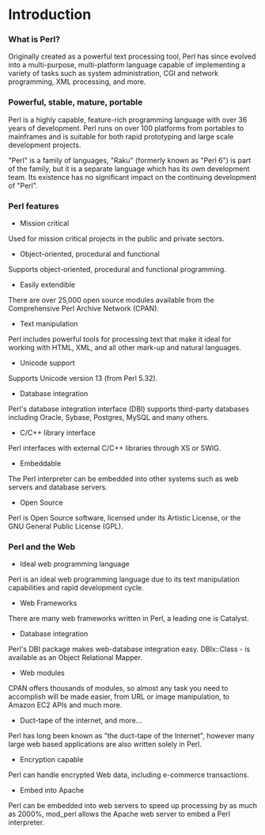 # Introduction

### What is Perl?

Originally created as a powerful text processing tool, Perl has since evolved into a multi-purpose, multi-platform language capable of implementing a variety of tasks such as system administration, CGI and network programming, XML processing, and more.

### Powerful, stable, mature, portable

Perl is a highly capable, feature-rich programming language with over 36 years of development. Perl runs on over 100 platforms from portables to mainframes and is suitable for both rapid prototyping and large scale development projects.

"Perl" is a family of languages, "Raku" (formerly known as "Perl 6") is part of the family, but it is a separate language which has its own development team. Its existence has no significant impact on the continuing development of "Perl". 

### Perl features

* Mission critical

Used for mission critical projects in the public and private sectors.
* Object-oriented, procedural and functional

Supports object-oriented, procedural and functional programming.
* Easily extendible

There are over 25,000 open source modules available from the Comprehensive Perl Archive Network (CPAN).
* Text manipulation

Perl includes powerful tools for processing text that make it ideal for working with HTML, XML, and all other mark-up and natural languages.
* Unicode support

Supports Unicode version 13 (from Perl 5.32).
* Database integration

Perl's database integration interface (DBI) supports third-party databases including Oracle, Sybase, Postgres, MySQL and many others.
* C/C++ library interface

Perl interfaces with external C/C++ libraries through XS or SWIG.
* Embeddable

The Perl interpreter can be embedded into other systems such as web servers and database servers.
* Open Source

Perl is Open Source software, licensed under its Artistic License, or the GNU General Public License (GPL). 

### Perl and the Web

* Ideal web programming language

Perl is an ideal web programming language due to its text manipulation capabilities and rapid development cycle. 

* Web Frameworks

 There are many web frameworks written in Perl, a leading one is Catalyst. 

* Database integration

Perl's DBI package makes web-database integration easy. DBIx::Class - is available as an Object Relational Mapper. 

* Web modules

CPAN offers thousands of modules, so almost any task you need to accomplish will be made easier, from URL or image manipulation, to Amazon EC2 APIs and much more. 

* Duct-tape of the internet, and more...

Perl has long been known as "the duct-tape of the Internet", however many large web based applications are also written solely in Perl. 

* Encryption capable

Perl can handle encrypted Web data, including e-commerce transactions. 

* Embed into Apache

Perl can be embedded into web servers to speed up processing by as much as 2000%, mod_perl allows the Apache web server to embed a Perl interpreter. 

  

